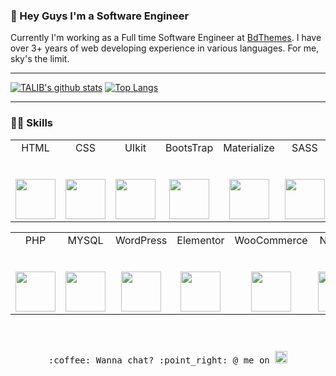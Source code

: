 ### 👋 Hey Guys I'm a Software Engineer
Currently I'm working as a Full time Software Engineer at <a href="https://bdthemes.com">BdThemes</a>. I have over 3+ years of web developing experience in various languages. For me, sky's the limit.

---

[![TALIB's github stats](https://github-readme-stats.vercel.app/api?username=abutalib4599&show_icons=true&theme=radical&hide=prs&count_private=true)](https://github.com/abutalib4599/github-readme-stats)
[![Top Langs](https://github-readme-stats.vercel.app/api/top-langs/?username=abutalib4599&layout=compact&hide=scss,css&theme=radical&count_private=true)](https://github.com/abutalib4599/github-readme-stats)

---

### 👨‍💻 Skills

<table>
  <tbody>
    <tr valign="top">
      <td width="14.28%" align="center">
        <span>HTML</span><br><br><br>
        <img height="64px" src="https://cdn.svgporn.com/logos/html-5.svg">
      </td>
      <td width="14.28%" align="center">
        <span>CSS</span><br><br><br>
        <img height="64px" src="https://cdn.svgporn.com/logos/css-3.svg">
      </td>
      <td width="14.28%" align="center">
        <span>UIkit</span><br><br><br>
        <img height="64px" src="https://cdn.svgporn.com/logos/uikit.svg">
      </td>
      <td width="14.28%" align="center">
        <span>BootsTrap</span><br><br><br>
        <img height="64px" src="https://cdn.svgporn.com/logos/bootstrap.svg">
      </td>
      <td width="14.28%" align="center">
        <span>Materialize</span><br><br><br>
        <img height="64px" src="https://cdn.svgporn.com/logos/materializecss.svg">
      </td>
      <td width="14.28%" align="center">
        <span>SASS</span><br><br><br>
        <img height="64px" src="https://cdn.svgporn.com/logos/sass.svg">
      </td>
      <td width="14.28%" align="center">
        <span>JavaScript</span><br><br><br>
        <img height="64px" src="https://cdn.svgporn.com/logos/javascript.svg">
      </td>
      <td width="14.28%" align="center">
        <span>jQuery</span><br><br><br>
        <img height="64px" src="https://cdn.svgporn.com/logos/jquery.svg">
      </td>
      <td width="14.28%" align="center">
        <span>VueJs</span><br><br><br>
        <img height="64px" src="https://cdn.svgporn.com/logos/vue.svg">
      </td>
      <td width="14.28%" align="center">
        <span>VuetifyJs</span><br><br><br>
        <img height="64px" src="https://cdn.svgporn.com/logos/vuetifyjs.svg">
      </td>
      <td width="14.28%" align="center">
        <span>React</span><br><br><br>
        <img height="64px" src="https://cdn.svgporn.com/logos/react.svg">
      </td>
    </tr>
      </tbody>
</table>

<table>
  <tbody>
    <tr valign="top">
      <td width="14.28%" align="center">
        <span>PHP</span><br><br><br>
        <img height="64px" src="https://cdn.svgporn.com/logos/php.svg">
      </td>
      <td width="14.28%" align="center">
        <span>MYSQL</span><br><br><br>
        <img height="64px" src="https://cdn.svgporn.com/logos/mysql.svg">
      </td>
      <td width="14.28%" align="center">
        <span>WordPress</span><br><br><br>
        <img height="64px" src="https://cdn.svgporn.com/logos/wordpress-icon.svg">
      </td>
      <td width="14.28%" align="center">
        <span>Elementor</span><br><br><br>
        <img height="64px" src="https://elementor.com/wp-content/uploads/2020/09/elementor-logo.svg">
      </td>
      <td width="14.28%" align="center">
        <span>WooCommerce</span><br><br><br>
        <img height="64px" src="https://cdn.svgporn.com/logos/woocommerce-icon.svg">
      </td>
      <td width="14.28%" align="center">
        <span>NodeJs</span><br><br><br>
        <img height="64px" src="https://cdn.svgporn.com/logos/nodejs.svg">
      </td>
      <td width="14.28%" align="center">
        <span>MongoDB</span><br><br><br>
        <img height="64px" src="https://cdn.svgporn.com/logos/mongodb.svg">
      </td>
      <td width="14.28%" align="center">
        <span>Firebase</span><br><br><br>
        <img height="64px" src="https://cdn.svgporn.com/logos/firebase.svg">
      </td>
      <td width="14.28%" align="center">
        <span>ExpressJs</span><br><br><br>
        <img height="64px" src="https://cdn.svgporn.com/logos/express.svg">
      </td>
      <td width="14.28%" align="center">
        <span>Github</span><br><br><br>
        <img height="64px" src="https://cdn.svgporn.com/logos/github-icon.svg">
      </td>
    </tr>
      </tbody>
</table>

<p align="center">
  <samp>
    <br><br>:coffee: Wanna chat? :point_right: @ me on
    <a href="https://messenger.com/abutalib4599/" target=”_blank”>
      <img src="https://cdn.svgporn.com/logos/massenger.svg" style="padding-top:10px"  width="20px"></a>
  </samp>
</p>
